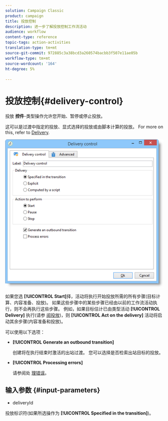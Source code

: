 ```yaml
---
solution: Campaign Classic
product: campaign
title: 投放控制
description: 进一步了解投放控制工作流活动
audience: workflow
content-type: reference
topic-tags: action-activities
translation-type: tm+mt
source-git-commit: 972885c3a38bcd3a260574bacbb3f507e11ae05b
workflow-type: tm+mt
source-wordcount: '164'
ht-degree: 5%

---
```



# 投放控制{#delivery-control}

投放 **控件**-类型操作允许您开始、暂停或停止投放。

这可以是过渡中指定的投放、显式选择的投放或由脚本计算的投放。 For more on this, refer to [Delivery](../../workflow/using/delivery.md).

![](assets/edit_diffusion_act.png)

如果您选 **[!UICONTROL Start]**&#x200B;择，活动将执行开始投放所需的所有步骤(目标计算、内容准备、投放)。 如果这些步骤中的某些步骤已经由以前的工作流活动执行，则不会再执行这些步骤。 例如，如果目标估计已由类型活动 **[!UICONTROL Delivery]** 执行(请参 [阅投放](../../workflow/using/delivery.md))，则 **[!UICONTROL Act on the delivery]** 活动将启动其余步骤(内容准备和投放)。

可以使用以下选项：

* **[!UICONTROL Generate an outbound transition]**

   创建将在执行结束时激活的出站过渡。 您可以选择是否检索出站目标的投放。

* **[!UICONTROL Processing errors]**

   请参阅处 [理错误](../../workflow/using/monitoring-workflow-execution.md#processing-errors)。

## 输入参数 {#input-parameters}

* deliveryId

投放标识符(如果所选操作为 **[!UICONTROL Specified in the transition]**)。
